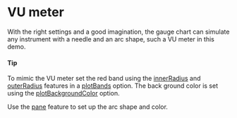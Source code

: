 # VU meter
With the right settings and a good imagination, the gauge chart can simulate any instrument with a needle and an arc shape, such a VU meter in this demo.

#### Tip
To mimic the VU meter set the red band using the [innerRadius](http://api.highcharts.com/highcharts/pane.background.innerRadius) and [outerRadius](http://api.highcharts.com/highcharts/pane.background.outerRadius) features in a [plotBands](http://api.highcharts.com/highcharts/yAxis.plotBands) option. 
The back ground color is set using the [plotBackgroundColor](http://api.highcharts.com/highcharts/chart.plotBackgroundColor) option.

Use the [pane](http://api.highcharts.com/highcharts/pane) feature to set up the arc shape and color.